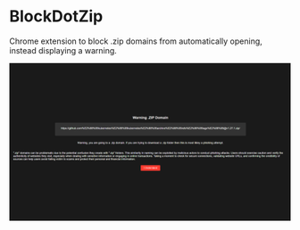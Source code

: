 # BlockDotZip
Chrome extension to block .zip domains from automatically opening, instead displaying a warning.

![image of blocked .zip domain with a warning](https://github.com/jamescball/.ZIP-Domain-Warning/blob/main/Screenshot.png?raw=true)
